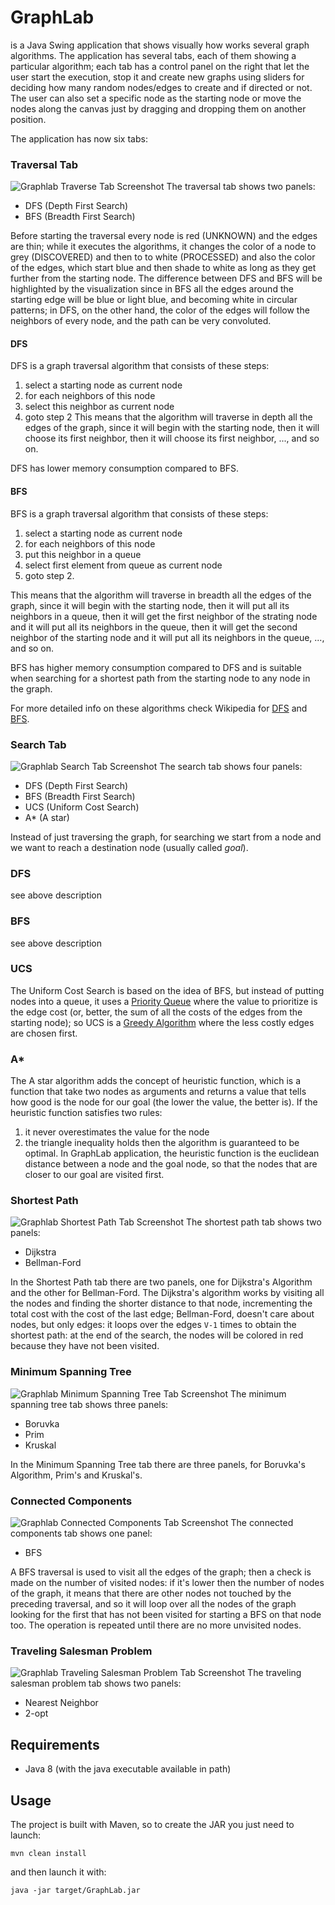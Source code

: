 # GraphLab
is a Java Swing application that shows visually how works several graph algorithms. The application has several tabs, each of them showing a particular algorithm; each tab has a control panel on the right that let the user start the execution, stop it and create new graphs using sliders for deciding how many random nodes/edges to create and if directed or not. The user can also set a specific node as the starting node or move the nodes along the canvas just by dragging and dropping them on another position.

The application has now six tabs:
### Traversal Tab

![Graphlab Traverse Tab Screenshot](https://raw.githubusercontent.com/andreaiacono/andreaiacono.github.io/master/img/graphlab/traverse.gif)
The traversal tab shows two panels:
* DFS (Depth First Search)
* BFS (Breadth First Search)

Before starting the traversal every node is red (UNKNOWN) and the edges are thin; while it executes the algorithms, it changes the color of a node to grey (DISCOVERED) and then to to white (PROCESSED) and also the color of the edges, which start blue and then shade to white as long as they get further from the starting node. The difference between DFS and BFS will be highlighted by the visualization since in BFS all the edges around the starting edge will be blue or light blue, and becoming white in circular patterns; in DFS, on the other hand, the color of the edges will follow the neighbors of every node, and the path can be very convoluted.

#### DFS
DFS is a graph traversal algorithm that consists of these steps:
1. select a starting node as current node
2. for each neighbors of this node
3.    select this neighbor as current node
4. goto step 2
This means that the algorithm will traverse in depth all the edges of the graph, since it will begin with the starting node, then it will choose its first neighbor, then it will choose its first neighbor, ..., and so on.

DFS has lower memory consumption compared to BFS.

#### BFS
BFS is a graph traversal algorithm that consists of these steps:
1. select a starting node as current node
2. for each neighbors of this node
3.    put this neighbor in a queue
4. select first element from queue as current node
5. goto step 2.

This means that the algorithm will traverse in breadth all the edges of the graph, since it will begin with the starting node, then it will put all its neighbors in a queue, then it will get the first neighbor of the strating node and it will put all its neighbors in the queue, then it will get the second neighbor of the starting node and it will put all its neighbors in the queue, ..., and so on.

BFS has higher memory consumption compared to DFS and is suitable when searching for a shortest path from the starting node to any node in the graph.

For more detailed info on these algorithms check Wikipedia for [DFS](https://en.wikipedia.org/wiki/Depth-first_search) and [BFS](https://en.wikipedia.org/wiki/Breadth-first_search).


### Search Tab

![Graphlab Search Tab Screenshot](https://raw.githubusercontent.com/andreaiacono/andreaiacono.github.io/master/img/graphlab/search.gif)
The search tab shows four panels:
* DFS (Depth First Search)
* BFS (Breadth First Search)
* UCS (Uniform Cost Search)
* A* (A star)

Instead of just traversing the graph, for searching we start from a node and we want to reach a destination node (usually called _goal_).


### DFS
see above description

### BFS
see above description

### UCS
The Uniform Cost Search is based on the idea of BFS, but instead of putting nodes into a queue, it uses a [Priority Queue](https://en.wikipedia.org/wiki/Priority_queue) where the value to prioritize is the edge cost (or, better, the sum of all the costs of the edges from the starting node); so UCS is a [Greedy Algorithm](https://en.wikipedia.org/wiki/Greedy_algorithm) where the less costly edges are chosen first.

### A*
The A star algorithm adds the concept of heuristic function, which is a function that take two nodes as arguments and returns a value that tells how good is the node for our goal (the lower the value, the better is). If the heuristic function satisfies two rules:
1. it never overestimates the value for the node
2. the triangle inequality holds
then the algorithm is guaranteed to be optimal.
In GraphLab application, the heuristic function is the euclidean distance between a node and the goal node, so that the nodes that are closer to our goal are visited first.



### Shortest Path

![Graphlab Shortest Path Tab Screenshot](https://raw.githubusercontent.com/andreaiacono/andreaiacono.github.io/master/img/graphlab/shortest_path.gif)
The shortest path tab shows two panels:
* Dijkstra
* Bellman-Ford

In the Shortest Path tab there are two panels, one for Dijkstra's Algorithm and the other for Bellman-Ford. The Dijkstra's algorithm works by visiting all the nodes and finding the shorter distance to that node, incrementing the total cost with the cost of the last edge; Bellman-Ford, doesn't care about nodes, but only edges: it loops over the edges <code>V-1</code> times to obtain the shortest path: at the end of the search, the nodes will be colored in red because they have not been visited.  



### Minimum Spanning Tree

![Graphlab Minimum Spanning Tree Tab Screenshot](https://raw.githubusercontent.com/andreaiacono/andreaiacono.github.io/master/img/graphlab/mst.gif)
The minimum spanning tree tab shows three panels:
* Boruvka
* Prim
* Kruskal

In the Minimum Spanning Tree tab there are three panels, for Boruvka's Algorithm, Prim's and Kruskal's.



### Connected Components

![Graphlab Connected Components Tab Screenshot](https://raw.githubusercontent.com/andreaiacono/andreaiacono.github.io/master/img/graphlab/cc.gif)
The connected components tab shows one panel:
* BFS

A BFS traversal is used to visit all the edges of the graph; then a check is made on the number of visited nodes: if it's lower then the number of nodes of the graph, it means that there are other nodes not touched by the preceding traversal, and so it will loop over all the nodes of the graph looking for the first that has not been visited for starting a BFS on that node too. The operation is repeated until there are no more unvisited nodes.

### Traveling Salesman Problem

![Graphlab Traveling Salesman Problem Tab Screenshot](https://raw.githubusercontent.com/andreaiacono/andreaiacono.github.io/master/img/graphlab/tsp.gif)
The traveling salesman problem tab shows two panels:
* Nearest Neighbor
* 2-opt



## Requirements

* Java 8 (with the java executable available in path)

## Usage
The project is built with Maven, so to create the JAR you just need to launch:

    mvn clean install
    
and then launch it with:
 
    java -jar target/GraphLab.jar